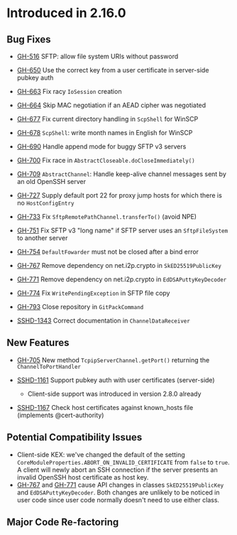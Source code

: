 # Introduced in 2.16.0

## Bug Fixes

* [GH-516](https://github.com/apache/mina-sshd/issues/516) SFTP: allow file system URIs without password
* [GH-650](https://github.com/apache/mina-sshd/issues/650) Use the correct key from a user certificate in server-side pubkey auth
* [GH-663](https://github.com/apache/mina-sshd/issues/663) Fix racy `IoSession` creation
* [GH-664](https://github.com/apache/mina-sshd/issues/664) Skip MAC negotiation if an AEAD cipher was negotiated
* [GH-677](https://github.com/apache/mina-sshd/issues/677) Fix current directory handling in `ScpShell` for WinSCP
* [GH-678](https://github.com/apache/mina-sshd/issues/678) `ScpShell`: write month names in English for WinSCP
* [GH-690](https://github.com/apache/mina-sshd/issues/690) Handle append mode for buggy SFTP v3 servers
* [GH-700](https://github.com/apache/mina-sshd/issues/700) Fix race in `AbstractCloseable.doCloseImmediately()`
* [GH-709](https://github.com/apache/mina-sshd/issues/709) `AbstractChannel`: Handle keep-alive channel messages sent by an old OpenSSH server
* [GH-727](https://github.com/apache/mina-sshd/issues/727) Supply default port 22 for proxy jump hosts for which there is no `HostConfigEntry`
* [GH-733](https://github.com/apache/mina-sshd/issues/733) Fix `SftpRemotePathChannel.transferTo()` (avoid NPE)
* [GH-751](https://github.com/apache/mina-sshd/issues/751) Fix SFTP v3 "long name" if SFTP server uses an `SftpFileSystem` to another server
* [GH-754](https://github.com/apache/mina-sshd/issues/754) `DefaultFowarder` must not be closed after a bind error
* [GH-767](https://github.com/apache/mina-sshd/issues/767) Remove dependency on net.i2p.crypto in `SkED25519PublicKey`
* [GH-771](https://github.com/apache/mina-sshd/issues/771) Remove dependency on net.i2p.crypto in `EdDSAPuttyKeyDecoder`
* [GH-774](https://github.com/apache/mina-sshd/issues/774) Fix `WritePendingException` in SFTP file copy
* [GH-793](https://github.com/apache/mina-sshd/issues/793) Close repository in `GitPackCommand`


* [SSHD-1343](https://issues.apache.org/jira/projects/SSHD/issues/SSHD-1343) Correct documentation in `ChannelDataReceiver`

## New Features

* [GH-705](https://github.com/apache/mina-sshd/issues/705) New method `TcpipServerChannel.getPort()` returning the `ChannelToPortHandler`


* [SSHD-1161](https://issues.apache.org/jira/projects/SSHD/issues/SSHD-1161) Support pubkey auth with user certificates (server-side)
    * Client-side support was introduced in version 2.8.0 already 
* [SSHD-1167](https://issues.apache.org/jira/projects/SSHD/issues/SSHD-1167) Check host certificates against known_hosts file (implements @<!-- -->cert-authority)

## Potential Compatibility Issues

* Client-side KEX: we've changed the default of the setting `CoreModuleProperties.ABORT_ON_INVALID_CERTIFICATE` from `false` to `true`. A client will newly abort an SSH connection if the server presents an invalid OpenSSH host certificate as host key.
* [GH-767](https://github.com/apache/mina-sshd/issues/767) and [GH-771](https://github.com/apache/mina-sshd/issues/771) cause API changes in classes `SkED25519PublicKey` and `EdDSAPuttyKeyDecoder`. Both changes are unlikely to be noticed in user code since user code normally doesn't need to use either class.

## Major Code Re-factoring
